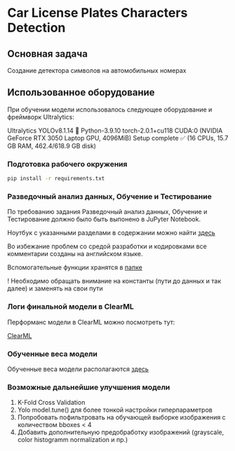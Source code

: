 # Car License Plates Characters Detection

## Основная задача


Создание детекторa символов на автомобильных номерах


## Использованное оборудование 

При обучении модели использовалось следующее оборудование и фреймворк Ultralytics:

Ultralytics YOLOv8.1.14 🚀 Python-3.9.10 torch-2.0.1+cu118 CUDA:0 (NVIDIA GeForce RTX 3050 Laptop GPU, 4096MiB)
Setup complete ✅ (16 CPUs, 15.7 GB RAM, 462.4/618.9 GB disk)


### Подготовка рабочего окружения

```bash
pip install -r requirements.txt
```


### Разведочный анализ данных, Обучение и Тестирование

По требованию задания Разведочный анализ данных, Обучение и Тестирование должно было быть выпонено в JuPyter Notebook.

Ноутбук с указанными разделами в содержании можно найти [здесь](EDA_TRAIN_TEST.ipynb)

Во избежание проблем со средой разработки и кодировками все комментарии созданы на английском языке.

Вспомогательные функции хранятся в [папке](utils)

! Необходимо обращать внимание на константы (пути до данных и так далее) и заменять на свои пути


### Логи финальной модели в ClearML

Перформанс модели в ClearML можно посмотреть тут:

[ClearML](https://app.clear.ml/projects/5429d91bbfde4c589d7c1a9dd1f8ebad/experiments/242efa68913b4e7d8ebd6fa6a2b61be8/output/execution)


### Обученные веса модели

Обученные веса модели располагаются [здесь](runs/detect/train6/weights/best.pt)


### Возможные дальнейшие улучшения модели

1. K-Fold Cross Validation
2. Yolo model.tune() для более тонкой настройки гиперпараметров
3. Попробовать пофильтровать на обучающей выборке изображения с количеством bboxes < 4
4. Добавить дополнительную предобработку изображений (grayscale, color histogramm normalization и пр.)
